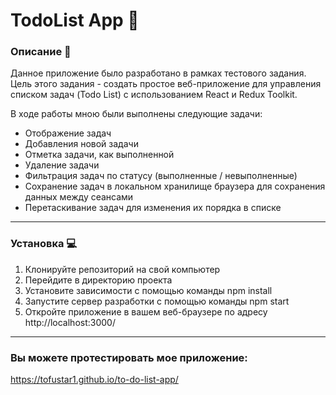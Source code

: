 # TodoList App :bookmark_tabs:

### Описание :scroll:
Данное приложение было разработано в рамках тестового задания. Цель этого задания - создать простое веб-приложение для управления списком задач (Todo List) с использованием React и Redux Toolkit.

В ходе работы мною были выполнены следующие задачи:

- Отображение задач
- Добавления новой задачи
- Отметка задачи, как выполненной
- Удаление задачи
- Фильтрация задач по статусу (выполненные / невыполненные)
- Сохранение задач в локальном хранилище браузера для сохранения данных между сеансами
- Перетаскивание задач для изменения их порядка в списке

---

### Установка :computer:

1. Клонируйте репозиторий на свой компьютер
2. Перейдите в директорию проекта
3. Установите зависимости с помощью команды npm install
4. Запустите сервер разработки с помощью команды npm start
5. Откройте приложение в вашем веб-браузере по адресу http://localhost:3000/

---

### Вы можете протестировать мое приложение: 
https://tofustar1.github.io/to-do-list-app/
